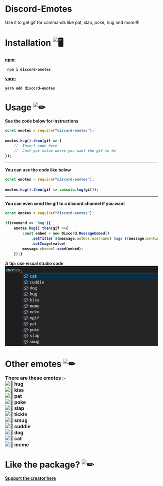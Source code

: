 # Discord-Emotes
Use it to get gif for commands like pat, slap, poke, hug and more!!!!

# Installation <img src="https://cdn.discordapp.com/emojis/316264057659326464.png?v=1" alt = "🖥" width="35px">
<b><a href = "https://www.npmjs.com/package/discord-emotes"> npm: </a><b> 
<p>
<code> npm i discord-emotes </code>
    <p><b><a href = "https://classic.yarnpkg.com/en/package/discord-emotes"> yarn: </a></p>
        <code>yarn add discord-emotes </code>

# Usage <img src="https://cdn.discordapp.com/emojis/757399420319825950.png?v=1" alt = "✏" width="35px">
<b>See the code below for instructions</b>
```js
const emotes = require("discord-emotes");

emotes.hug().then(gif => {
    //  Insert code here
    //  Just put value where you want the gif to be
});                                     
```
***
<b>You can use the code like below</b><b>
```js
const emotes = require("discord-emotes");

emotes.hug().then(gif => console.log(gif));                                     
```
***
<b>You can even send the gif to a discord channel if you want</b>
```js
const emotes = require("discord-emotes");

if(command == "hug"){
    emotes.hug().then(gif =>{
        const embed = new Discord.MessageEmbed()
            .setTitle(`${message.author.username} hugs ${message.mentions.users.first().username}`)
            .setImage(value)
        message.channel.send(embed);
    });}
```
<b>
A tip: use visual studio code
<img src = "https://github.com/TheRamann/Discord-Emotes/blob/main/Md%20Files/Preview.png?raw=true">

# Other emotes <img src="https://cdn.discordapp.com/emojis/781428090454147092.gif?v=1" alt = "✏" width="35px">
 <font size="3"> There are these emotes :- <br>
<img src="https://cdn.discordapp.com/emojis/563830235259338762.png?v=1" alt = "📝" width="15px"> hug <br> 
<img src="https://cdn.discordapp.com/emojis/563830235259338762.png?v=1" alt = "📝" width="15px"> kiss <br>
<img src="https://cdn.discordapp.com/emojis/563830235259338762.png?v=1" alt = "📝" width="15px"> pat <br>
<img src="https://cdn.discordapp.com/emojis/563830235259338762.png?v=1" alt = "📝" width="15px"> poke <br>
<img src="https://cdn.discordapp.com/emojis/563830235259338762.png?v=1" alt = "📝" width="15px"> slap <br>
<img src="https://cdn.discordapp.com/emojis/563830235259338762.png?v=1" alt = "📝" width="15px"> tickle <br>
<img src="https://cdn.discordapp.com/emojis/563830235259338762.png?v=1" alt = "📝" width="15px"> smug <br>
<img src="https://cdn.discordapp.com/emojis/563830235259338762.png?v=1" alt = "📝" width="15px"> cuddle <br>
<img src="https://cdn.discordapp.com/emojis/563830235259338762.png?v=1" alt = "📝" width="15px"> dog <br>
<img src="https://cdn.discordapp.com/emojis/563830235259338762.png?v=1" alt = "📝" width="15px"> cat <br>
<img src="https://cdn.discordapp.com/emojis/563830235259338762.png?v=1" alt = "📝" width="15px"> meme <br>
</font>

# Like the package? <img src="https://cdn.discordapp.com/emojis/599598716521021441.gif?v=1" alt = "✏" width="35px">
<a href = "https://www.buymeacoffee.com/TheRamann">
Support the creator here
</a>